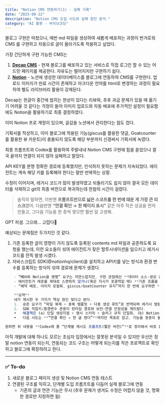 ```yaml
---
title: "Notion CMS 연동하기(1) - 실패 기록"
date: "2025-09-22"
description: "Notion CMS 도입 시도와 실패 원인 분석."
category: "AI 활용 - 바이브코딩"
---
```


블로그 구현은 마쳤으나, 매번 md 파일을 생성하여 새롭게 배포하는 과정이 번거로워 CMS 를 구현하고 자동으로 글이 올라가도록 적용하고 싶었다.

가장 간단하게 구현 가능한 CMS는

1. [**Decap CMS**](https://www.netlify.com/integrations/decap/) - 현재 블로그를 배포하고 있는 서비스로 직접 로그인 할 수 있는 어드민 페이지를 제공한다. 자유도는 떨어지지만 구현하기 쉽다.
2. [**Notion**](https://velog.io/@seungchan__y/Notion%EC%9C%BC%EB%A1%9C-%EB%82%98%EB%A7%8C%EC%9D%98-%EB%B8%94%EB%A1%9C%EA%B7%B8-CMS-%EB%A7%8C%EB%93%A4%EA%B8%B0) - 노션에 생성한 데이터베이스를 블로그에 연동하여 CMS를 구현한다. 업로드 이미지가 만료 시간이 존재하고 마크다운 언어를 html로 변경하는 과정이 필요하여 별도 라이브러리 활용이 강제된다.

Decap는 한글이 중간에 씹히는 현상이 있다는 리뷰와, 추후 과금 문제가 있을 때 옮기기 어려울 것 같다는 걱정이 들어 이미지 업로드와 자동 배포에 추가적인 설정이 필요함에도 Notion을 활용하기로 최종 결정하였다.

이미 Notion 프로 계정이 있으며, 글감을 노션에서 관리한다는 점도 컸다.

기획서를 작성하고, 이미 블로그에 적용된 기능(giscus를 활용한 댓글, Goatcounter를 활용한 뷰 카운트)이 충돌되지 않도록 해당 부분까지 신경써서 기획서에 녹였다.

최종 프롬프트와 Codex를 활용하여 주말내내 Notion CMS 구현에 힘을 쏟았으나 결국 끝까지 연결이 되지 않아 실패하고 말았다.

API KEY를 분명 정확한 경로에 등록했지만, 인식하지 못하는 문제가 지속되었다. 에이전트는 계속 해당 키를 등록해야 한다는 말만 반복하는 상황.

수정이 이어지며, 레거시 코드가 많이 발생하였고 되돌리기도 쉽지 않아 결국 모든 데이터를 삭제하고 git의 최종 버전으로 복귀하는데 한참의 시간이 걸렸다.

> 솔직히 말하면, 이번엔 **프롬프트만으로 넓은 스코프를 한 번에 태운 게 가장 큰 리스크**였어. 다음번엔 **“연결 확인 → 한 페이지 표시”** 같은 아주 작은 성공을 먼저 만들고, 그다음 기능을 한 층씩 쌓으면 훨씬 덜 고생해.

GPT 피셜. 그으래… 고맙다🥲

예상되는 문제점은 두가지인 것 같다.

1. 기존 등록한 글이 영향이 가지 않도록 등록된 contents md 파일과 공존하도록 요청을 했는데, 이런 요소들이 섞여 에이전트가 잦은 할루시네이션을 일으키고 레거시 코드를 잔뜩 발생 시켰다.
2. 자바스크립트 SDK(@notionhq/client)을 설치하고 API키를 넣는 방식과 환경 변수를 등록하는 방식이 섞여 경로에 문제가 생겼다.

```jsx
    - “MDX와 Notion을 병행” 요구는 자연스럽지만, 구현 관점에선 **데이터 소스·생성 규칙·템플릿**이 2벌로 늘어납니다.
    - 에이전트가 레포를 제대로 스캔하지 않거나(혹은 지시가 포괄적일 때) **기존 흐름을 복제/변형**한 파일을 여러 개 만들어 **중복/죽은 코드**와 **경로 충돌**(slug, 템플릿, GraphQL 타입)이 생기기 쉽습니다.
    - “예약 배포, 이미지 로컬화, giscus/GoatCounter 유지”까지 한 번에 요구하면 **디버깅 표면적이 너무 넓어져** 작은 어긋남이 눈덩이처럼 커집니다.

    **요약**
	네가 제시한 두 가지가 핵심 원인 맞다고 본다.
	1.	공존 요구가 “파일 복제 + 중복 템플릿 + 다중 생성 루트”로 번역되며 레거시 범람/충돌을 만들었고,
	2.	SDK 직접키/환경변수 혼용이 런타임 경로와 보안·연결 안정성을 깨뜨렸다.
	•	해결책은 (a) 단일 생성지점 + 명시 스키마 + 슬러그 규칙 단일화, (b) Notion 키는 Node 전용·환경변수 단일 주입·연결 검증을 먼저 하는 것이다.
	•	다음 시도는 **“연결 확인 → 한 글 렌더”**까지만 목표로 잡고, 기능을 층층이 올리는 방식이 가장 안전하다.

원하면 위 내용을 **Codex에 줄 “단계별 재시도 프롬프트(짧은 버전)”**로 정리해서 바로 붙여넣을 수 있게 만들어 줄게.
```

아직 개발에 대해 하나도 모르는 초심자 입장에서는 잘못된 분석일 수 있지만 우선은 정말 notion 연동이 되는지, 연동되는 코드 구조는 어떻게 되는지를 작은 프로젝트로 확인하고 블로그에 확장하려고 한다.

---

### ✅ To-do
1. 새로운 블로그 페이지 생성 및 Notion CMS 연동 테스트
2. 연결된 구조를 익히고, 단계별 도입 프롬프트를 다듬어 실제 블로그에 연동
    - 기존의 글과 연관 기능은 무시 (추후 문제가 생겨도 수정은 어렵지 않을 것, 명확한 경로만 지정하면 됨)